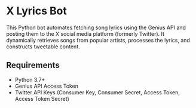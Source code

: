 # X Lyrics Bot

This Python bot automates fetching song lyrics using the Genius API and posting them to the X social media platform (formerly Twitter). It dynamically retrieves songs from popular artists, processes the lyrics, and constructs tweetable content.

## Requirements
- Python 3.7+
- Genius API Access Token
- Twitter API Keys (Consumer Key, Consumer Secret, Access Token, Access Token Secret)

